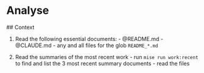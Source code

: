 # Analyse

<context>
  ## Context

  1. Read the following essential documents:
    - @README.md
    - @CLAUDE.md
    - any and all files for the glob `README_*.md`

  2. Read the summaries of the most recent work
    - run `mise run work:recent` to find and list the 3 most recent summary documents
    - read the files

</context>
